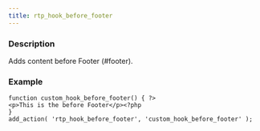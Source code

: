 ```yaml
---
title: rtp_hook_before_footer
---
```


### Description


Adds content before Footer (#footer).


### Example



    
    function custom_hook_before_footer() { ?>
    <p>This is the before Footer</p><?php
    }
    add_action( 'rtp_hook_before_footer', 'custom_hook_before_footer' );
